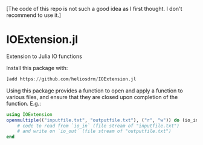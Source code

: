 [The code of this repo is not such a good idea as I first thought. I don't recommend to use it.]

# IOExtension.jl
Extension to Julia IO functions

Install this package with:

```julia
]add https://github.com/heliosdrm/IOExtension.jl
```

Using this package provides a function to open and apply a function to various files, and ensure that they are closed upon completion of the function. E.g.:

```julia
using IOExtension
openmultiple(("inputfile.txt", "outputfile.txt"), ("r", "w")) do (io_in, io_out)
    # code to read from `io_in` (file stream of "inputfile.txt")
    # and write on `io_out` (file stream of "outputfile.txt")
end
```
